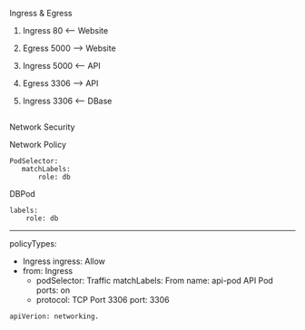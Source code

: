 

Ingress & Egress

1.  Ingress 80 <-- Website
    
2.  Egress 5000 --> Website
    
3.  Ingress 5000 <-- API
    
4.  Egress 3306 --> API
    
5.  Ingress 3306 <-- DBase
    

## 

Network Security

Network Policy

```
PodSelector:
   matchLabels:
       role: db
```

DBPod

```
labels:
    role: db
```

---

policyTypes:

-   Ingress ingress: Allow
-   from: Ingress
    -   podSelector: Traffic matchLabels: From name: api-pod API Pod ports: on
    -   protocol: TCP Port 3306 port: 3306

```
apiVerion: networking.
```